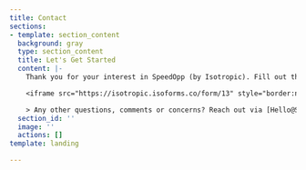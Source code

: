 ```yaml
---
title: Contact
sections:
- template: section_content
  background: gray
  type: section_content
  title: Let's Get Started
  content: |-
    Thank you for your interest in SpeedOpp (by Isotropic). Fill out this quick form, and we'll get in touch within 1 business day to speak about our service.

    <iframe src="https://isotropic.isoforms.co/form/13" style="border:none;width:100%;height:400px;"></iframe>

    > Any other questions, comments or concerns? Reach out via [Hello@SpeedOpp.com](mailto:hello@speedopp.com)
  section_id: ''
  image: ''
  actions: []
template: landing

---
```

